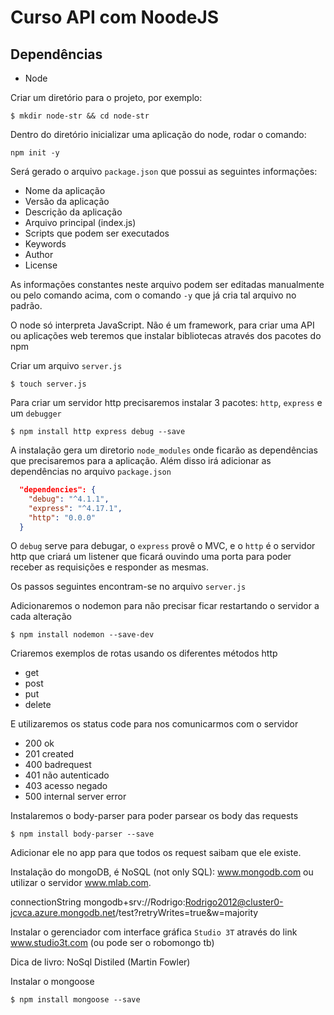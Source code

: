 # Curso API com NoodeJS

## Dependências

- Node

Criar um diretório para o projeto, por exemplo:
```
$ mkdir node-str && cd node-str
```

Dentro do diretório inicializar uma aplicação do node, rodar o comando:
```
npm init -y
```

Será gerado o arquivo `package.json` que possui as seguintes informações:
- Nome da aplicação
- Versão da aplicação
- Descrição da aplicação
- Arquivo principal (index.js)
- Scripts que podem ser executados
- Keywords
- Author
- License

As informações constantes neste arquivo podem ser editadas manualmente ou pelo
comando acima, com o comando `-y` que já cria tal arquivo no padrão.

O node só interpreta JavaScript. Não é um framework, para criar uma API ou 
aplicações web teremos que instalar bibliotecas através dos pacotes do npm

Criar um arquivo `server.js`
```
$ touch server.js
```

Para criar um servidor http precisaremos instalar 3 pacotes: `http`, `express` e
um `debugger`

```
$ npm install http express debug --save
```

A instalação gera um diretorio `node_modules` onde ficarão as dependências que
precisaremos para a aplicação. Além disso irá adicionar as dependências no
arquivo `package.json`
```JSON
  "dependencies": {
    "debug": "^4.1.1",
    "express": "^4.17.1",
    "http": "0.0.0"
  }
```
O `debug` serve para debugar, o `express` provê o MVC, e o `http` é o servidor
http que criará um listener que ficará ouvindo uma porta para poder receber
as requisições e responder as mesmas.

Os passos seguintes encontram-se no arquivo `server.js`

Adicionaremos o nodemon para não precisar ficar restartando o servidor a cada
alteração

```
$ npm install nodemon --save-dev
```

Criaremos exemplos de rotas usando os diferentes métodos http
- get
- post
- put
- delete

E utilizaremos os status code para nos comunicarmos com o servidor
- 200 ok
- 201 created
- 400 badrequest
- 401 não autenticado
- 403 acesso negado
- 500 internal server error

Instalaremos o body-parser para poder parsear os body das requests
```
$ npm install body-parser --save
```
Adicionar ele no app para que todos os request saibam que ele existe.


Instalação do mongoDB, é NoSQL (not only SQL): www.mongodb.com
ou utilizar o servidor www.mlab.com.

connectionString
mongodb+srv://Rodrigo:Rodrigo2012@cluster0-jcvca.azure.mongodb.net/test?retryWrites=true&w=majority

Instalar o gerenciador com interface gráfica `Studio 3T` através do link 
www.studio3t.com (ou pode ser o robomongo tb)


Dica de livro: NoSql Distiled (Martin Fowler)

Instalar o mongoose
```
$ npm install mongoose --save
```
